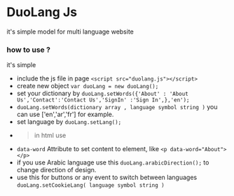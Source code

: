 # DuoLang Js
it's simple model for multi language website
### how to use ?
it's simple
* include the js file in page `<script src="duolang.js"></script>` 
* create new object `var duoLang = new duoLang();`
* set your dictionary by `duoLang.setWords({'About' : 'About Us','Contact':'Contact Us','SignIn' :'Sign In',},'en');`
* `duoLang.setWords(dictionary array , language symbol string )` you can use ['en','ar','fr'] for example.
* set language by `duoLang.setLang();`
* > in html use
* `data-word` Attribute to set content to element, like `<p data-word="About"></p>`
* if you use Arabic language use this `duoLang.arabicDirection();`  to change direction of design.
* use this for buttons or any event to switch between languages `duoLang.setCookieLang( language symbol string )`  
